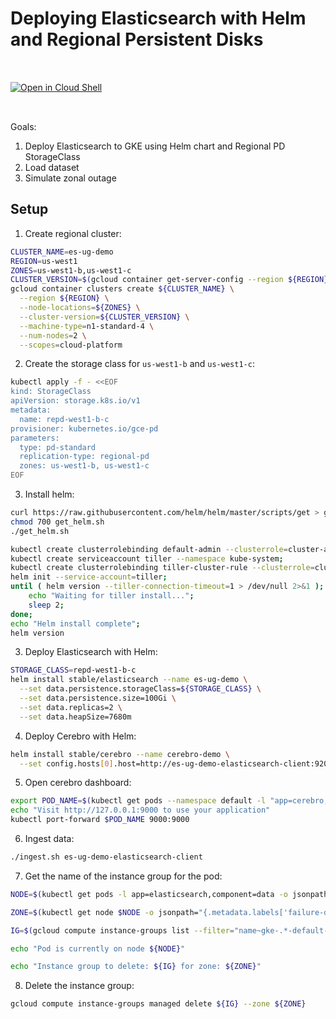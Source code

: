 # Deploying Elasticsearch with Helm and Regional Persistent Disks

<a href="https://console.cloud.google.com/cloudshell/open?cloudshell_git_repo=https%3A%2F%2Fgithub.com%2Fdanisla%2Fes-ug-demo.git&amp;cloudshell_working_dir=demo1&amp;cloudshell_image=gcr.io%2Fcloud-solutions-group%2Fterraform-helm%3Alatest&amp;cloudshell_tutorial=.%2FREADME.md" target="_blank">
  <img alt="Open in Cloud Shell" src="//gstatic.com/cloudssh/images/open-btn.svg" style="max-height: 44px; margin: 32px auto; max-width: 100%;">
</a>

Goals:

1. Deploy Elasticsearch to GKE using Helm chart and Regional PD StorageClass
2. Load dataset
3. Simulate zonal outage

## Setup

1. Create regional cluster:

```bash
CLUSTER_NAME=es-ug-demo
REGION=us-west1
ZONES=us-west1-b,us-west1-c
CLUSTER_VERSION=$(gcloud container get-server-config --region ${REGION} --format='value(validMasterVersions[0])')
gcloud container clusters create ${CLUSTER_NAME} \
  --region ${REGION} \
  --node-locations=${ZONES} \
  --cluster-version=${CLUSTER_VERSION} \
  --machine-type=n1-standard-4 \
  --num-nodes=2 \
  --scopes=cloud-platform
```

2. Create the storage class for `us-west1-b` and `us-west1-c`:

```bash
kubectl apply -f - <<EOF
kind: StorageClass
apiVersion: storage.k8s.io/v1
metadata:
  name: repd-west1-b-c
provisioner: kubernetes.io/gce-pd
parameters:
  type: pd-standard
  replication-type: regional-pd
  zones: us-west1-b, us-west1-c
EOF
```

3. Install helm:

```bash
curl https://raw.githubusercontent.com/helm/helm/master/scripts/get > get_helm.sh
chmod 700 get_helm.sh
./get_helm.sh
```

```bash
kubectl create clusterrolebinding default-admin --clusterrole=cluster-admin --user=$(gcloud config get-value account);
kubectl create serviceaccount tiller --namespace kube-system;
kubectl create clusterrolebinding tiller-cluster-rule --clusterrole=cluster-admin --serviceaccount=kube-system:tiller;
helm init --service-account=tiller;
until ( helm version --tiller-connection-timeout=1 > /dev/null 2>&1 ); do
    echo "Waiting for tiller install...";
    sleep 2;
done;
echo "Helm install complete";
helm version
```

3. Deploy Elasticsearch with Helm:

```bash
STORAGE_CLASS=repd-west1-b-c
helm install stable/elasticsearch --name es-ug-demo \
  --set data.persistence.storageClass=${STORAGE_CLASS} \
  --set data.persistence.size=100Gi \
  --set data.replicas=2 \
  --set data.heapSize=7680m
```

4. Deploy Cerebro with Helm:

```bash
helm install stable/cerebro --name cerebro-demo \
  --set config.hosts[0].host=http://es-ug-demo-elasticsearch-client:9200,config.hosts[0].name=es-ug-demo
```

5. Open cerebro dashboard:

```bash
export POD_NAME=$(kubectl get pods --namespace default -l "app=cerebro,release=cerebro-demo" -o jsonpath="{.items[0].metadata.name}")
echo "Visit http://127.0.0.1:9000 to use your application"
kubectl port-forward $POD_NAME 9000:9000
```

6. Ingest data:

```bash
./ingest.sh es-ug-demo-elasticsearch-client
```

7. Get the name of the instance group for the pod:

```bash
NODE=$(kubectl get pods -l app=elasticsearch,component=data -o jsonpath='{.items[0].spec.nodeName}')

ZONE=$(kubectl get node $NODE -o jsonpath="{.metadata.labels['failure-domain\.beta\.kubernetes\.io/zone']}")

IG=$(gcloud compute instance-groups list --filter="name~gke-.*-default-pool zone:(${ZONE})" --format='value(name)')

echo "Pod is currently on node ${NODE}"

echo "Instance group to delete: ${IG} for zone: ${ZONE}"
```

8. Delete the instance group:

```bash
gcloud compute instance-groups managed delete ${IG} --zone ${ZONE}
```